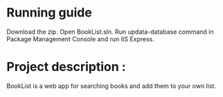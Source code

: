 # Running guide
Download the zip. Open BookList.sln. Run updata-database command in Package Management Console and run IIS Express.

# Project description :
BookList is a web app for searching books and add them to your own list.
